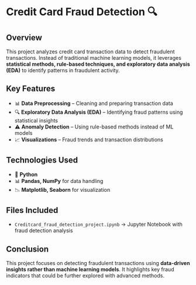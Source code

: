 # **Credit Card Fraud Detection 🔍**  

## **Overview**  
This project analyzes credit card transaction data to detect fraudulent transactions. Instead of traditional machine learning models, it leverages **statistical methods, rule-based techniques, and exploratory data analysis (EDA)** to identify patterns in fraudulent activity.  

## **Key Features**  
- 📊 **Data Preprocessing** – Cleaning and preparing transaction data  
- 🔍 **Exploratory Data Analysis (EDA)** – Identifying fraud patterns using statistical insights  
- ⚠️ **Anomaly Detection** – Using rule-based methods instead of ML models  
- 📈 **Visualizations** – Fraud trends and transaction distributions  

## **Technologies Used**  
- 🐍 **Python**  
- 📊 **Pandas, NumPy** for data handling  
- 📉 **Matplotlib, Seaborn** for visualization  

## **Files Included**  
- `Creditcard_fraud_detection_project.ipynb` → Jupyter Notebook with fraud detection analysis  

## **Conclusion**  
This project focuses on detecting fraudulent transactions using **data-driven insights rather than machine learning models**. It highlights key fraud indicators that could be further explored with advanced methods.  
